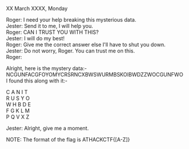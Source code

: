 XX March XXXX, Monday

Roger: I need your help breaking this mysterious data. <br>
Jester: Send it to me, I will help you. <br>
Roger: CAN I TRUST YOU WITH THIS? <br>
Jester: I will do my best! <br>
Roger: Give me the correct answer else I'll have to shut you down. <br>
Jester: Do not worry, Roger. You can trust me on this. <br>
Roger: <br>

Alright, here is the mystery data:- NCGUNFACGFOYOMYCRSRNCXBWSWURMBSKOIBWDZZWOCGUNFWO <br>
I found this along with it:-

C	A	N	I	T <br>
R	U	S	Y	O <br>
W	H	B	D	E <br>
F	G	K	L	M <br>
P	Q	V	X	Z 
<br>

Jester: Alright, give me a moment.




NOTE: The format of the flag is ATHACKCTF{[A-Z]}